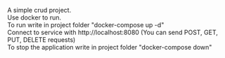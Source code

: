 A simple crud project.\
Use docker to run.\
To run write in project folder "docker-compose up -d"\
Connect to service with http://localhost:8080 (You can send POST, GET, PUT, DELETE requests)\
To stop the application write in project folder "docker-compose down"
